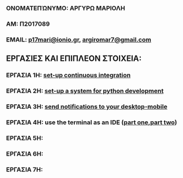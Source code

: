 ### ΟΝΟΜΑΤΕΠΏΝΥΜΟ: ΑΡΓΥΡΩ ΜΑΡΙΟΛΗ
### ΑΜ: Π2017089
### ΕΜΑΙL: p17mari@ionio.gr, argiromar7@gmail.com

## ΕΡΓΑΣΙΕΣ ΚΑΙ ΕΠΙΠΛΕΟΝ ΣΤΟΙΧΕΙΑ:

### ΕΡΓΑΣΙΑ 1Η: [set-up continuous integration](https://github.com/p17mari/mycv.github.io/edit/master/README.md)
### ΕΡΓΑΣΙΑ 2Η: [set-up a system for python development](https://asciinema.org/a/325932)
### ΕΡΓΑΣΙΑ 3Η: [send notifications to your desktop-mobile](https://asciinema.org/a/325966)
### ΕΡΓΑΣΙΑ 4Η:  use the terminal as an IDE ([part one](https://asciinema.org/a/327120),[part two](https://asciinema.org/a/327337))
### ΕΡΓΑΣΙΑ 5Η:
### ΕΡΓΑΣΙΑ 6Η:
### ΕΡΓΑΣΙΑ 7Η:
